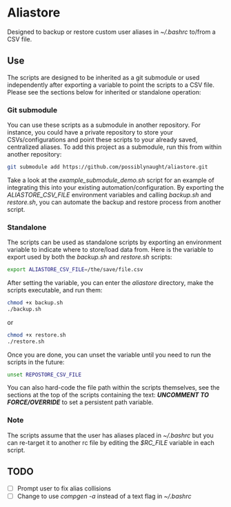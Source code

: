 # Aliastore

Designed to backup or restore custom user aliases in *~/.bashrc* to/from a CSV file.

## Use

The scripts are designed to be inherited as a git submodule or used independently after exporting a variable to point the scripts to a CSV file. Please see the sections below for inherited or standalone operation:

### Git submodule

You can use these scripts as a submodule in another repository. For instance, you could have a private repository to store your CSVs/configurations and point these scripts to your already saved, centralized aliases. To add this project as a submodule, run this from within another repository:

```bash
git submodule add https://github.com/possiblynaught/aliastore.git
```

Take a look at the *example\_submodule\_demo.sh* script for an example of integrating this into your existing automation/configuration. By exporting the *ALIASTORE\_CSV\_FILE* environment variables and calling *backup.sh* and *restore.sh*, you can automate the backup and restore process from another script.

### Standalone

The scripts can be used as standalone scripts by exporting an environment variable to indicate where to store/load data from. Here is the variable to export used by both the *backup.sh* and *restore.sh* scripts:

```bash
export ALIASTORE_CSV_FILE=/the/save/file.csv
```

After setting the variable, you can enter the *aliastore* directory, make the scripts executable, and run them:

```bash
chmod +x backup.sh
./backup.sh
```

or

```bash
chmod +x restore.sh
./restore.sh
```

Once you are done, you can unset the variable until you need to run the scripts in the future:

```bash
unset REPOSTORE_CSV_FILE
```

You can also hard-code the file path within the scripts themselves, see the sections at the top of the scripts containing the text: ***UNCOMMENT TO FORCE/OVERRIDE*** to set a persistent path variable.

### Note

The scripts assume that the user has aliases placed in *~/.bashrc* but you can re-target it to another rc file by editing the *$RC_FILE* variable in each script.

## TODO

- [ ] Prompt user to fix alias collisions
- [ ] Change to use *compgen -a* instead of a text flag in *~/.bashrc*